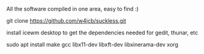 All the software compiled in one area, easy to find :)

git clone https://github.com/w4jcb/suckless.git

install icewm desktop to get the dependencies needed for gedit, thunar, etc

sudo apt install make gcc libx11-dev libxft-dev libxinerama-dev xorg
